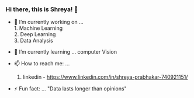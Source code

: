 ### Hi there, this is Shreya! 👋

- 🔭 I’m currently working on ... <br /> 
         1. Machine Learning <br />
         2. Deep Learning <br /> 
         3. Data Analysis <br />
- 🌱 I’m currently learning ... computer Vision

- 📫 How to reach me: ... 
     1. linkedin - https://www.linkedin.com/in/shreya-prabhakar-740921151/

- ⚡ Fun fact: ... 
     "Data lasts longer than opinions"

